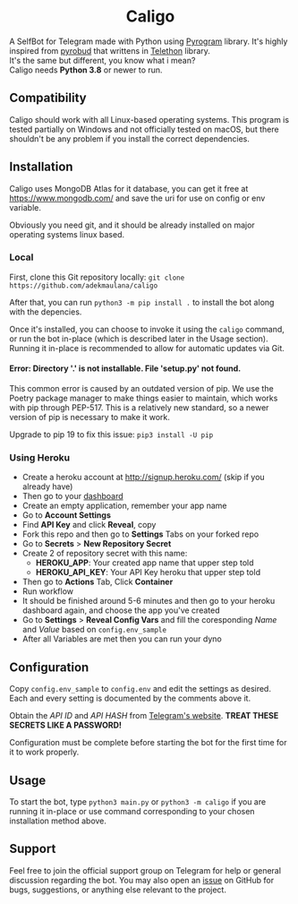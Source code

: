 <h1 align="center">Caligo</h1>

A SelfBot for Telegram made with Python using [Pyrogram](https://github.com/pyrogram/pyrogram) library. It's highly inspired from [pyrobud](https://github.com/kdrag0n/pyrobud) that writtens in [Telethon](https://github.com/LonamiWebs/Telethon) library.  
It's the same but different, you know what i mean?  
Caligo needs **Python 3.8** or newer to run.

## Compatibility

Caligo should work with all Linux-based operating systems. This program is tested partially on Windows and not officially tested on macOS, but there shouldn't be any problem if you install the correct dependencies.

## Installation

Caligo uses MongoDB Atlas for it database, you can get it free at <https://www.mongodb.com/> and save the uri for use on config or env variable.

Obviously you need git, and it should be already installed on major operating systems linux based.

### Local

First, clone this Git repository locally: `git clone https://github.com/adekmaulana/caligo`

After that, you can run `python3 -m pip install .` to install the bot along with the depencies.

Once it's installed, you can choose to invoke it using the `caligo` command, or run the bot in-place (which is described later in the Usage section). Running it in-place is recommended to allow for automatic updates via Git.

#### Error: Directory '.' is not installable. File 'setup.py' not found.

This common error is caused by an outdated version of pip. We use the Poetry package manager to make things easier to maintain, which works with pip through PEP-517. This is a relatively new standard, so a newer version of pip is necessary to make it work.

Upgrade to pip 19 to fix this issue: `pip3 install -U pip`

### Using Heroku

* Create a heroku account at <http://signup.heroku.com/> (skip if you already have)
* Then go to your [dashboard](https://dashboard.heroku.com/apps)
* Create an empty application, remember your app name
* Go to **Account Settings**
* Find **API Key** and click **Reveal**, copy
* Fork this repo and then go to **Settings** Tabs on your forked repo
* Go to **Secrets** > **New Repository Secret**
* Create 2 of repository secret with this name:
  * **HEROKU_APP**: Your created app name that upper step told
  * **HEROKU_API_KEY**: Your API Key heroku that upper step told
* Then go to **Actions** Tab, Click **Container**
* Run workflow
* It should be finished around 5-6 minutes and then go to your heroku dashboard again, and choose the app you've created
* Go to **Settings** > **Reveal Config Vars** and fill the coresponding *Name* and *Value* based on `config.env_sample`
* After all Variables are met then you can run your dyno

## Configuration

Copy `config.env_sample` to `config.env` and edit the settings as desired. Each and every setting is documented by the comments above it.

Obtain the *API ID* and *API HASH* from [Telegram's website](https://my.telegram.org/apps). **TREAT THESE SECRETS LIKE A PASSWORD!**

Configuration must be complete before starting the bot for the first time for it to work properly.

## Usage

To start the bot, type `python3 main.py` or `python3 -m caligo` if you are running it in-place or use command corresponding to your chosen installation method above.

## Support

Feel free to join the official support group on Telegram for help or general discussion regarding the bot. You may also open an [issue](https://github.com/adekmaulana/caligo/issues) on GitHub for bugs, suggestions, or anything else relevant to the project.
